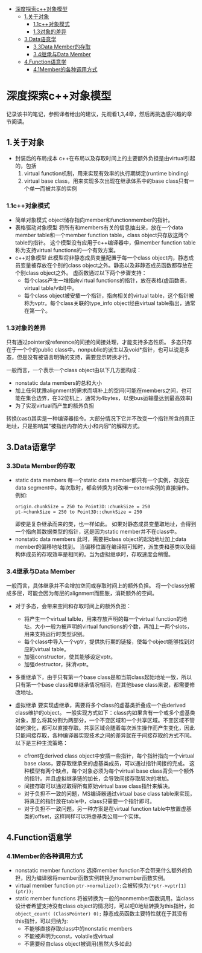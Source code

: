 <!-- TOC depthFrom:1 depthTo:6 withLinks:1 updateOnSave:1 orderedList:0 -->

- [深度探索c++对象模型](#深度探索c对象模型)
	- [1.关于对象](#1关于对象)
		- [1.1c++对象模式](#11c对象模式)
		- [1.3对象的差异](#13对象的差异)
	- [3.Data语意学](#3data语意学)
		- [3.3Data Member的存取](#33data-member的存取)
		- [3.4继承与Data Member](#34继承与data-member)
	- [4.Function语意学](#4function语意学)
		- [4.1Member的各种调用方式](#41member的各种调用方式)

<!-- /TOC -->
# 深度探索c++对象模型
记录该书的笔记，参照译者给出的建议，先观看1,3,4章，然后再挑选感兴趣的章节阅读。
## 1.关于对象
* 封装后的布局成本
c++在布局以及存取时间上的主要额外负担是由virtual引起的，包括
  1. virtual function机制，用来实现有效率的执行期绑定(runtime binding)
  2. virtual base class，用来实现多次出现在继承体系中的base class只有一个单一而被共享的实例

### 1.1c++对象模式

* 简单对象模式
object储存指向member和functionmember的指针。
* 表格驱动对象模型
将所有和members有关的信息抽出来，放在一个data member table和一个member function table，class object只存放这两个table的指针。
这个模型没有应用于c++编译器中，但member function table称为支持virtual functions的一个有效方案。
* c++对象模型
此模型将非静态成员变量配置于每一个class object内，静态成员变量被存放在个别的class object之外。静态以及非静态成员函数都存放在个别class object之外。
虚函数通过以下两个步骤支持：
  * 每个class产生一堆指向virtual functions的指针，放在表格(虚函数表，virtual table/vtbl)中。
  * 每个class object被安插一个指针，指向相关的virtual table，这个指针被称为vptr。每个class关联的type_info object经由virtual table指出，通常在第一个。  

### 1.3对象的差异
只有通过pointer或reference的间接的间接处理，才能支持多态性质。
多态只存在于一个个的public class中。nonpublic的派生以及void*指针，也可以说是多态，但是没有被语言明确的支持，需要显示转换才行。

一般而言，一个表示一个class object由以下几方面构成：
* nonstatic data members的总和大小
* 加上任何犹豫alignment的需求而填补上的空间(可能在members之间，也可能在集合边界，在32位机上，通常为4bytes，以使bus运输量达到最高效率)
* 为了实现virtual而产生的额外负担

转换(cast)其实是一种编译器指令。大部分情况下它并不改变一个指针所含的真正地址，只是影响其“被指出内存的大小和内容”的解释方式。

## 3.Data语意学
### 3.3Data Member的存取
* static data members
  每一个static data member都只有一个实例，存放在  data segment中。每次取时，都会转换为对改唯一extern实例的直接操作。例如:
  ```
  origin.chunkSize = 250 to Point3D::chunkSize = 250
  pt->chunkSize = 250 to Point3D::chunkSize = 250
  ```
  即使是复杂继承而来的类，也一样如此。
  如果对静态成员变量取地址，会得到一个指向其数据类型的指针，这是因为static member并不在class中。
* nonstatic data members
此时，需要把class object的起始地址加上data member的偏移地址找到。
当偏移位置在编译期可知时，派生类和基类以及结构体成员的存取效率是相同的。当为虚拟继承时，存取速度会稍慢。
### 3.4继承与Data Member
一般而言，具体继承并不会增加空间或存取时间上的额外负担。
将一个class分解成多层，可能会因为每层的alignment而膨胀，消耗额外的空间。
* 对于多态，会带来空间和存取时间上的额外负担：
  * 将产生一个virtual talble，用来存放声明的每一个virtual function的地址。大小一般为被声明的virtual functions的个数，再加上一两个slots，用来支持运行时类型识别。
  * 每个class中导入一个vptr，提供执行期的链接，使每个object能够找到对应的virtual table。
  * 加强constructor，使其能够设定vptr。
  * 加强destructor，抹消vptr。

* 多重继承下，由于只有第一个base class是和当前class起始地址一致，所以只有第一个base class和单继承情况相同，在其他base class来说，都需要修改地址。
* 虚拟继承
  要实现虚继承，需要将多个class的虚基类折叠成一个由derived class维护的object。
  一般实现方式如下：class内如果含有一个或多个虚基类对象，那么将其分割为两部分，一个不变区域和一个共享区域。不变区域不管如何演化，都可以直接存取。共享区域会随着每次派生操作而产生变化，因此只能间接存取，各种编译器实现技术之间的差异就在于间接存取的方式不同。以下是三种主流策略：
  * cfront在derived class object中安插一些指针，每个指针指向一个virtual base class，要存取继承来的虚基类成员，可以通过指针间接的完成。
  这种模型有两个缺点，每个对象必须为每个virtual base class背负一个额外的指针。并且虚拟继承链的加长，会导致间接存取层次的增加。
  * 间接存取可以通过取得所有原始virtual base class指针来解决。
  * 对于负担不一致的问题，MS编译器通过virtual base class table来实现，将真正的指针放在table中，class只需要一个指针即可。
  * 对于负担不一致问题，另一种方案是在virtual function table中放置虚基类的offset，这样同样可以将虚基类公用一个实体。
## 4.Function语意学
### 4.1Member的各种调用方式
* nonstatic member functions
  选择member function不会带来什么额外的负担，因为编译器将member函数实例转换为nomember函数实例。
* virtual member function
`ptr->normalize();`会被转换为`(*ptr->vptr[1](ptr));`
* static member functions
  将被转换为一般的nonmember函数调用。当class设计者希望支持没有class object的情况时，可以吧0地址转换为this指针，如`object_count( (ClassPointer) 0);`
  静态成员函数主要特性就在于其没有this指针，可以归纳为:
  * 不能够直接存取class中的nonstatic members
  * 不能被声明为const，volatile或virtual
  * 不需要经由class object被调用(虽然大多如此)
